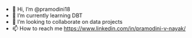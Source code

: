 - 👋 Hi, I’m @pramodini18
- 🌱 I’m currently learning DBT
- 💞️ I’m looking to collaborate on data projects
- 📫 How to reach me https://www.linkedin.com/in/pramodini-v-nayak/

<!---
pramodini18/pramodini18 is a ✨ special ✨ repository because its `README.md` (this file) appears on your GitHub profile.
You can click the Preview link to take a look at your changes.
--->
